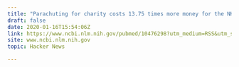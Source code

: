 ```yaml
---
title: "Parachuting for charity costs 13.75 times more money for the NHS than it raises"
draft: false
date: 2020-01-16T15:54:06Z
link: https://www.ncbi.nlm.nih.gov/pubmed/10476298?utm_medium=RSS&utm_source=hune
site: www.ncbi.nlm.nih.gov
topic: Hacker News  

---
```

